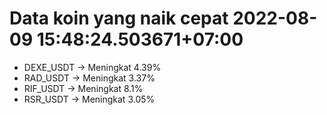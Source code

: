 # Data koin yang naik cepat 2022-08-09 15:48:24.503671+07:00

* DEXE_USDT -> Meningkat 4.39%
* RAD_USDT -> Meningkat 3.37%
* RIF_USDT -> Meningkat 8.1%
* RSR_USDT -> Meningkat 3.05%
